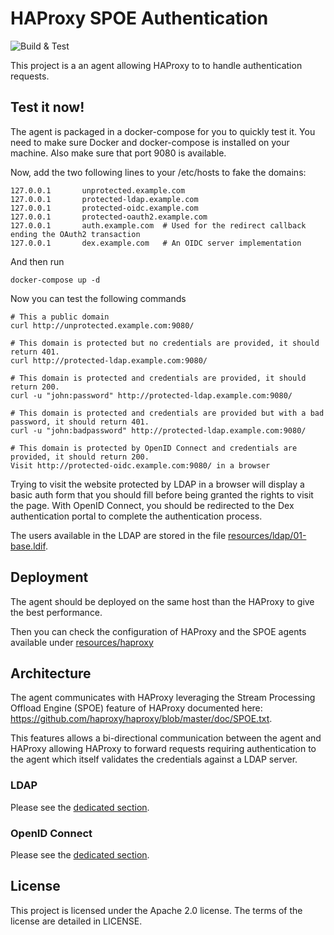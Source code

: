 # HAProxy SPOE Authentication

![Build & Test](https://github.com/criteo/haproxy-spoe-auth/workflows/Build%20&%20Test/badge.svg)

This project is a an agent allowing HAProxy to to handle authentication requests.

## Test it now!

The agent is packaged in a docker-compose for you to quickly test it. You need to make sure
Docker and docker-compose is installed on your machine. Also make sure that port 9080 is
available.

Now, add the two following lines to your /etc/hosts to fake the domains:

    127.0.0.1       unprotected.example.com
    127.0.0.1       protected-ldap.example.com
    127.0.0.1       protected-oidc.example.com
    127.0.0.1       protected-oauth2.example.com
    127.0.0.1       auth.example.com  # Used for the redirect callback ending the OAuth2 transaction
    127.0.0.1       dex.example.com   # An OIDC server implementation

And then run

    docker-compose up -d

Now you can test the following commands

    # This a public domain
    curl http://unprotected.example.com:9080/

    # This domain is protected but no credentials are provided, it should return 401.
    curl http://protected-ldap.example.com:9080/

    # This domain is protected and credentials are provided, it should return 200.
    curl -u "john:password" http://protected-ldap.example.com:9080/

    # This domain is protected and credentials are provided but with a bad password, it should return 401.
    curl -u "john:badpassword" http://protected-ldap.example.com:9080/

    # This domain is protected by OpenID Connect and credentials are provided, it should return 200.
    Visit http://protected-oidc.example.com:9080/ in a browser

Trying to visit the website protected by LDAP in a browser will display a basic auth form that you should fill
before being granted the rights to visit the page. With OpenID Connect, you should be redirected to the Dex
authentication portal to complete the authentication process.

The users available in the LDAP are stored in the file [resources/ldap/01-base.ldif](./resources/ldap/01-base.ldif).

## Deployment

The agent should be deployed on the same host than the HAProxy to give the best performance.

Then you can check the configuration of HAProxy and the SPOE agents available under [resources/haproxy](./resources/haproxy)

## Architecture

The agent communicates with HAProxy leveraging the Stream Processing Offload Engine (SPOE) feature
of HAProxy documented here: https://github.com/haproxy/haproxy/blob/master/doc/SPOE.txt.

This features allows a bi-directional communication between the agent and HAProxy allowing HAProxy
to forward requests requiring authentication to the agent which itself validates the credentials
against a LDAP server.

### LDAP

Please see the [dedicated section](./docs/ldap.md).

### OpenID Connect

Please see the [dedicated section](./docs/openidconnect.md).

## License

This project is licensed under the Apache 2.0 license. The terms of the license are detailed in LICENSE.

